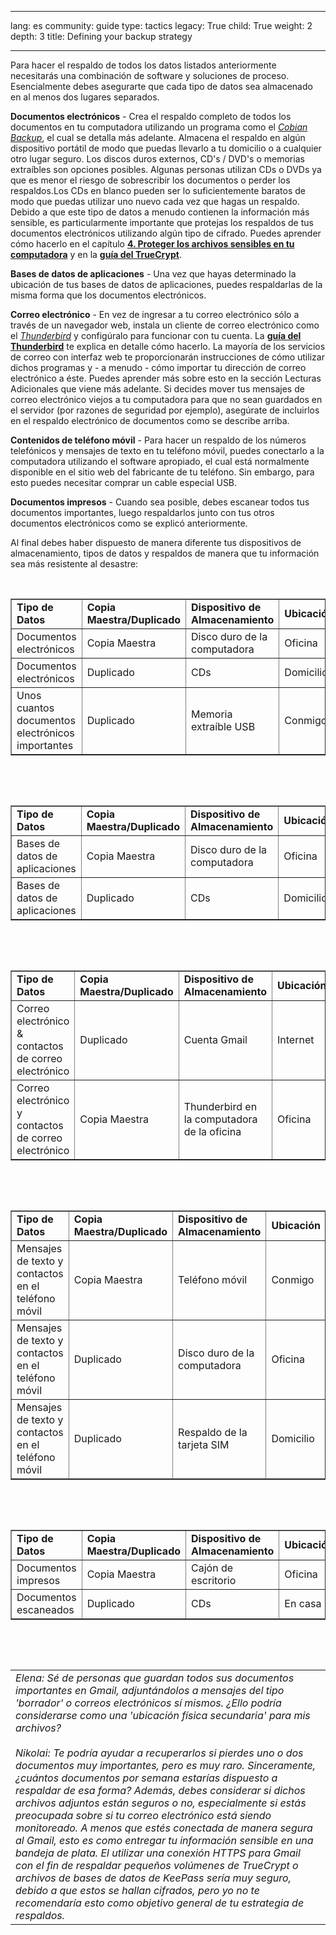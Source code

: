 

---

lang: es
community: guide
type: tactics
legacy: True
child: True
weight: 2
depth: 3
title: Defining your backup strategy

---

<p>Para hacer el respaldo de todos los datos listados anteriormente necesitarás una combinación de software y soluciones de proceso. Esencialmente debes asegurarte que cada tipo de datos sea almacenado en al menos dos lugares separados.</p>

<p><strong>Documentos electrónicos</strong> - Crea el respaldo completo de todos los documentos en tu computadora utilizando un programa como el <a href="/es/glossary#Cobian_Backup" title="Cobian Backup"><em>Cobian Backup</em></a>, el cual se detalla más adelante. Almacena el respaldo en algún dispositivo portátil de modo que puedas llevarlo a tu domicilio o a cualquier otro lugar seguro. Los discos duros externos, CD's / DVD's o memorias extraíbles son opciones posibles. Algunas personas utilizan CDs o DVDs ya que es menor el riesgo de sobrescribir los documentos o perder los respaldos.Los CDs en blanco pueden ser lo suficientemente baratos de modo que puedas utilizar uno nuevo cada vez que hagas un respaldo. Debido a que este tipo de datos a menudo contienen la información más sensible, es particularmente importante que protejas los respaldos de tus documentos electrónicos utilizando algún tipo de cifrado. Puedes aprender cómo hacerlo en el capítulo <a href="/es/chapter-4" title="4. Proteger los archivos sensibles en tu computadora"><strong>4. Proteger los archivos sensibles en tu computadora</strong></a> y en la <a href="/es/truecrypt_principal" title="Guía del TrueCrypt"><strong>guía del TrueCrypt</strong></a>.</p>

<p><strong>Bases de datos de aplicaciones</strong> - Una vez que hayas determinado la ubicación de tus bases de datos de aplicaciones, puedes respaldarlas de la misma forma que los documentos electrónicos.</p>

<p><strong>Correo electrónico</strong> - En vez de ingresar a tu correo electrónico sólo a través de un navegador web, instala un cliente de correo electrónico como el <a href="/es/glossary#Thunderbird" title="Thunderbird"><em>Thunderbird</em></a> y configúralo para funcionar con tu cuenta. La <a href="/es/thunderbird_principal" title="Guía del Thunderbird"><strong>guía del Thunderbird</strong></a> te explica en detalle cómo hacerlo. La mayoría de los servicios de correo con interfaz web te proporcionarán instrucciones de cómo utilizar dichos programas y - a menudo - cómo importar tu dirección de correo electrónico a éste. Puedes aprender más sobre esto en la sección Lecturas Adicionales que viene más adelante. Si decides mover tus mensajes de correo electrónico viejos a tu computadora para que no sean guardados en el servidor (por razones de seguridad por ejemplo), asegúrate de incluirlos en el respaldo electrónico de documentos como se describe arriba.</p>

<p><strong>Contenidos de teléfono móvil</strong> - Para hacer un respaldo de los números telefónicos y mensajes de texto en tu teléfono móvil, puedes conectarlo a la computadora utilizando el software apropiado, el cual está normalmente disponible en el sitio web del fabricante de tu teléfono. Sin embargo, para esto puedes necesitar comprar un cable especial USB.</p>

<p><strong>Documentos impresos</strong> - Cuando sea posible, debes escanear todos tus documentos importantes, luego respaldarlos junto con tus otros documentos electrónicos como se explicó anteriormente.</p>

<p>Al final debes haber dispuesto de manera diferente tus dispositivos de almacenamiento, tipos de datos y respaldos de manera que tu información sea más resistente al desastre:</p>

<p>&nbsp;</p>

<table border="1" width="100%">
	<tbody>
		<tr>
			<td><strong>Tipo de Datos</strong></td>
			<td><strong>Copia Maestra/Duplicado</strong></td>
			<td><strong>Dispositivo de Almacenamiento</strong></td>
			<td><strong>Ubicación</strong></td>
		</tr>
		<tr>
			<td>Documentos electrónicos</td>
			<td>Copia Maestra</td>
			<td>Disco duro de la computadora</td>
			<td>Oficina</td>
		</tr>
		<tr>
			<td>Documentos electrónicos</td>
			<td>Duplicado</td>
			<td>CDs</td>
			<td>Domicilio</td>
		</tr>
		<tr>
			<td>Unos cuantos documentos electrónicos importantes</td>
			<td>Duplicado</td>
			<td>Memoria extraíble USB</td>
			<td>Conmigo</td>
		</tr>
	</tbody>
</table>

<p>&nbsp;</p>

<p>&nbsp;</p>

<table border="1" class="wiki" width="100%">
	<tbody>
		<tr>
			<td><strong>Tipo de Datos</strong></td>
			<td><strong>Copia Maestra/Duplicado</strong></td>
			<td><strong>Dispositivo de Almacenamiento</strong></td>
			<td><strong>Ubicación</strong></td>
		</tr>
		<tr>
			<td>Bases de datos de aplicaciones</td>
			<td>Copia Maestra</td>
			<td>Disco duro de la computadora</td>
			<td>Oficina</td>
		</tr>
		<tr>
			<td>Bases de datos de aplicaciones</td>
			<td>Duplicado</td>
			<td>CDs</td>
			<td>Domicilio</td>
		</tr>
	</tbody>
</table>

<p>&nbsp;</p>

<p>&nbsp;</p>

<table border="1" class="wiki" width="100%">
	<tbody>
		<tr>
			<td><strong>Tipo de Datos</strong></td>
			<td><strong>Copia Maestra/Duplicado</strong></td>
			<td><strong>Dispositivo de Almacenamiento</strong></td>
			<td><strong>Ubicación</strong></td>
		</tr>
		<tr>
			<td>Correo electrónico &amp; contactos de correo electrónico</td>
			<td>Duplicado</td>
			<td>Cuenta Gmail</td>
			<td>Internet</td>
		</tr>
		<tr>
			<td>Correo electrónico y contactos de correo electrónico</td>
			<td>Copia Maestra</td>
			<td>Thunderbird en la computadora de la oficina</td>
			<td>Oficina</td>
		</tr>
	</tbody>
</table>

<p>&nbsp;</p>

<p>&nbsp;</p>

<table border="1" class="wiki" width="100%">
	<tbody>
		<tr>
			<td><strong>Tipo de Datos</strong></td>
			<td><strong>Copia Maestra/Duplicado</strong></td>
			<td><strong>Dispositivo de Almacenamiento</strong></td>
			<td><strong>Ubicación</strong></td>
		</tr>
		<tr>
			<td>Mensajes de texto y contactos en el teléfono móvil</td>
			<td>Copia Maestra</td>
			<td>Teléfono móvil</td>
			<td>Conmigo</td>
		</tr>
		<tr>
			<td>Mensajes de texto y contactos en el teléfono móvil</td>
			<td>Duplicado</td>
			<td>Disco duro de la computadora</td>
			<td>Oficina</td>
		</tr>
		<tr>
			<td>Mensajes de texto y contactos en el teléfono móvil</td>
			<td>Duplicado</td>
			<td>Respaldo de la tarjeta SIM</td>
			<td>Domicilio</td>
		</tr>
	</tbody>
</table>

<p>&nbsp;</p>

<p>&nbsp;</p>

<table border="1" class="wiki" width="100%">
	<tbody>
		<tr>
			<td><strong>Tipo de Datos</strong></td>
			<td><strong>Copia Maestra/Duplicado</strong></td>
			<td><strong>Dispositivo de Almacenamiento</strong></td>
			<td><strong>Ubicación</strong></td>
		</tr>
		<tr>
			<td>Documentos impresos</td>
			<td>Copia Maestra</td>
			<td>Cajón de escritorio</td>
			<td>Oficina</td>
		</tr>
		<tr>
			<td>Documentos escaneados</td>
			<td>Duplicado</td>
			<td>CDs</td>
			<td>En casa</td>
		</tr>
	</tbody>
</table>

<p>&nbsp;</p>

<p>&nbsp;</p>

<table border="0" cellpadding="5" cellspacing="0">
	<tbody>
		<tr>
			<td><em>Elena: Sé de personas que guardan todos sus documentos importantes en Gmail, adjuntándolos a mensajes del tipo 'borrador' o correos electrónicos sí mismos. ¿Ello podría considerarse como una 'ubicación física secundaria' para mis archivos? </em><br />
			<br />
			<em>Nikolai: Te podría ayudar a recuperarlos si pierdes uno o dos documentos muy importantes, pero es muy raro. Sinceramente, ¿cuántos documentos por semana estarías dispuesto a respaldar de esa forma? Además, debes considerar si dichos archivos adjuntos están seguros o no, especialmente si estás preocupada sobre si tu correo electrónico está siendo monitoreado. A menos que estés conectada de manera segura al Gmail, esto es como entregar tu información sensible en una bandeja de plata. El utilizar una conexión HTTPS para Gmail con el fin de respaldar pequeños volúmenes de TrueCrypt o archivos de bases de datos de KeePass sería muy seguro, debido a que estos se hallan cifrados, pero yo no te recomendaría esto como objetivo general de tu estrategia de respaldos.</em></td>
		</tr>
	</tbody>
</table>

<p>&nbsp;</p>

<p>&nbsp;</p>


